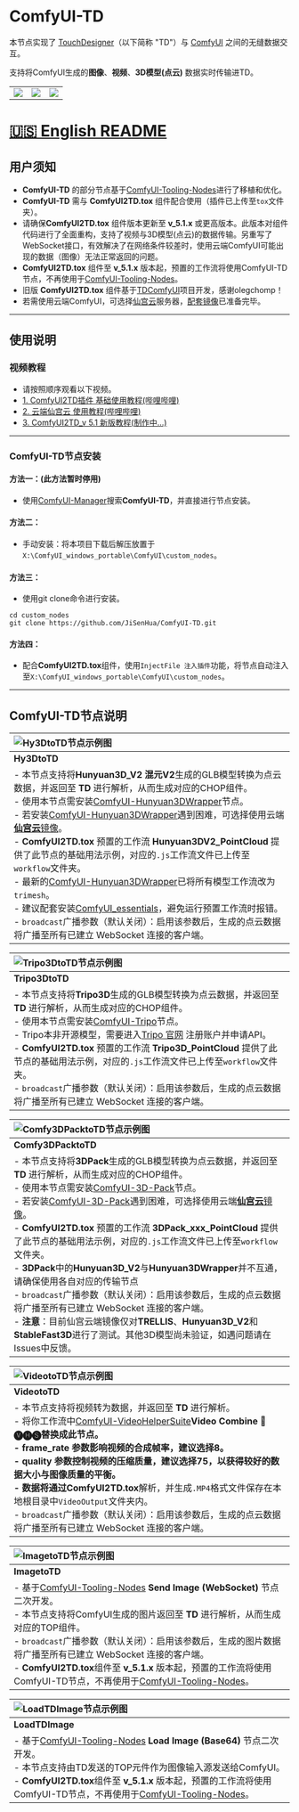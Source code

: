 # ComfyUI-TD

本节点实现了 [TouchDesigner](https://derivative.ca/)（以下简称 "TD"）与 [ComfyUI](https://github.com/comfyanonymous/ComfyUI) 之间的无缝数据交互。

支持将ComfyUI生成的**图像**、**视频**、**3D模型(点云)** 数据实时传输进TD。

| | | |
|:---:|:---:|:---:|
| ![](https://github.com/JiSenHua/ComfyUI-TD/blob/JiSenHua-patch-1/Image/image.gif) | ![](https://github.com/JiSenHua/ComfyUI-TD/blob/JiSenHua-patch-1/Image/Video.gif) | ![](https://github.com/JiSenHua/ComfyUI-TD/blob/JiSenHua-patch-1/Image/PointCloud.gif) |

# [🇺🇸 English README](../README.md)

## 用户须知
- **ComfyUI-TD** 的部分节点基于[ComfyUI-Tooling-Nodes](https://github.com/Acly/comfyui-tooling-nodes/tree/main)进行了移植和优化。
- **ComfyUI-TD** 需与 **ComfyUI2TD.tox** 组件配合使用（插件已上传至`tox`文件夹）。  
- 请确保**ComfyUI2TD.tox** 组件版本更新至 **v_5.1.x** 或更高版本。此版本对组件代码进行了全面重构，支持了视频与3D模型(点云)的数据传输。另重写了WebSocket接口，有效解决了在网络条件较差时，使用云端ComfyUI可能出现的数据（图像）无法正常返回的问题。   
- **ComfyUI2TD.tox** 组件至 **v_5.1.x** 版本起，预置的工作流将使用ComfyUI-TD节点，不再使用于[ComfyUI-Tooling-Nodes](https://github.com/Acly/comfyui-tooling-nodes/tree/main)。
- 旧版 **ComfyUI2TD.tox** 组件基于[TDComfyUI](https://github.com/olegchomp/TDComfyUI)项目开发，感谢olegchomp！
- 若需使用云端ComfyUI，可选择[仙宫云](https://www.xiangongyun.com/register/YALSMH)服务器，[配套镜像](https://www.xiangongyun.com/image/detail/5f185465-ef11-42e5-ba21-3ee07acb5403)已准备完毕。
  
---


## 使用说明
### 视频教程
- 请按照顺序观看以下视频。
- [1. ComfyUI2TD插件 基础使用教程(哔哩哔哩)]( https://www.bilibili.com/video/BV18t4oeNEgj/?share_source=copy_web&vd_source=3900738a289821efe0ce52f9c9fb663f)
- [2. 云端仙宫云 使用教程(哔哩哔哩)](https://www.bilibili.com/video/BV1RxUyYyEeU/?share_source=copy_web&vd_source=3900738a289821efe0ce52f9c9fb663f)
- [3. ComfyUI2TD_v 5.1 新版教程(制作中...)]()

---

### ComfyUI-TD节点安装 
#### 方法一：(此方法暂时停用)
- 使用[ComfyUI-Manager](https://github.com/ltdrdata/ComfyUI-Manager?tab=readme-ov-file)搜索**ComfyUI-TD**，并直接进行节点安装。  

#### 方法二：  
- 手动安装：将本项目下载后解压放置于`X:\ComfyUI_windows_portable\ComfyUI\custom_nodes`。

#### 方法三： 
- 使用git clone命令进行安装。
```
cd custom_nodes
git clone https://github.com/JiSenHua/ComfyUI-TD.git
```
#### 方法四：  
- 配合**ComfyUI2TD.tox**组件，使用`InjectFile 注入插件`功能，将节点自动注入至`X:\ComfyUI_windows_portable\ComfyUI\custom_nodes`。

---

## ComfyUI-TD节点说明 

| ![Hy3DtoTD节点示例图](https://github.com/JiSenHua/ComfyUI-TD/blob/JiSenHua-patch-1/Image/Hy3DtoTD.png) |
|:---|
| **Hy3DtoTD** |
| - 本节点支持将**Hunyuan3D_V2 混元V2**生成的GLB模型转换为点云数据，并返回至 **TD** 进行解析，从而生成对应的CHOP组件。<br>- 使用本节点需安装[ComfyUI-Hunyuan3DWrapper](https://github.com/kijai/ComfyUI-Hunyuan3DWrapper)节点。<br>- 若安装[ComfyUI-Hunyuan3DWrapper](https://github.com/kijai/ComfyUI-Hunyuan3DWrapper)遇到困难，可选择使用云端[**仙宫云**镜像](https://www.xiangongyun.com/image/detail/5f185465-ef11-42e5-ba21-3ee07acb5403)。<br>- **ComfyUI2TD.tox** 预置的工作流 **Hunyuan3DV2_PointCloud** 提供了此节点的基础用法示例，对应的`.js`工作流文件已上传至`workflow`文件夹。<br>- 最新的[ComfyUI-Hunyuan3DWrapper](https://github.com/kijai/ComfyUI-Hunyuan3DWrapper)已将所有模型工作流改为`trimesh`。<br>- 建议配套安装[ComfyUI_essentials](https://github.com/cubiq/ComfyUI_essentials)，避免运行预置工作流时报错。<br>- `broadcast`广播参数（默认关闭）：启用该参数后，生成的点云数据将广播至所有已建立 WebSocket 连接的客户端。 |

| ![Tripo3DtoTD节点示例图](https://github.com/JiSenHua/ComfyUI-TD/blob/JiSenHua-patch-1/Image/Tripo3DtoTD.png) |
|:---|
| **Tripo3DtoTD** |
| - 本节点支持将**Tripo3D**生成的GLB模型转换为点云数据，并返回至 **TD** 进行解析，从而生成对应的CHOP组件。<br>- 使用本节点需安装[ComfyUI-Tripo](https://github.com/VAST-AI-Research/ComfyUI-Tripo)节点。<br>- Tripo本非开源模型，需要进入[Tripo 官网](https://platform.tripo3d.ai/) 注册账户并申请API。<br>- **ComfyUI2TD.tox** 预置的工作流 **Tripo3D_PointCloud** 提供了此节点的基础用法示例，对应的`.js`工作流文件已上传至`workflow`文件夹。<br>- `broadcast`广播参数（默认关闭）：启用该参数后，生成的点云数据将广播至所有已建立 WebSocket 连接的客户端。 |

| ![Comfy3DPacktoTD节点示例图](https://github.com/JiSenHua/ComfyUI-TD/blob/JiSenHua-patch-1/Image/Comfy3DPacktoTD.png) |
|:---|
| **Comfy3DPacktoTD** |
| - 本节点支持将**3DPack**生成的GLB模型转换为点云数据，并返回至 **TD** 进行解析，从而生成对应的CHOP组件。<br>- 使用本节点需安装[ComfyUI-3D-Pack](https://github.com/MrForExample/ComfyUI-3D-Pack)节点。<br>- 若安装[ComfyUI-3D-Pack](https://github.com/MrForExample/ComfyUI-3D-Pack)遇到困难，可选择使用云端[**仙宫云**镜像](https://www.xiangongyun.com/image/detail/5f185465-ef11-42e5-ba21-3ee07acb5403)。<br>- **ComfyUI2TD.tox** 预置的工作流 **3DPack_xxx_PointCloud** 提供了此节点的基础用法示例，对应的`.js`工作流文件已上传至`workflow`文件夹。<br>- **3DPack**中的**Hunyuan3D_V2**与**Hunyuan3DWrapper**并不互通，请确保使用各自对应的传输节点<br>- `broadcast`广播参数（默认关闭）：启用该参数后，生成的点云数据将广播至所有已建立 WebSocket 连接的客户端。<br>- **注意**：目前仙宫云端镜像仅对**TRELLIS**、**Hunyuan3D_V2**和**StableFast3D**进行了测试。其他3D模型尚未验证，如遇问题请在Issues中反馈。 |

| ![VideotoTD节点示例图](https://github.com/JiSenHua/ComfyUI-TD/blob/JiSenHua-patch-1/Image/VideotoTD.png) |
|:---|
| **VideotoTD** |
| - 本节点支持将视频转为数据，并返回至 **TD** 进行解析。<br>- 将你工作流中[ComfyUI-VideoHelperSuite](https://github.com/Kosinkadink/ComfyUI-VideoHelperSuite)**Video Combine 🎥🅥🅗🅢**替换成此节点。<br>- **frame_rate** 参数影响视频的合成帧率，建议选择8。<br>- **quality** 参数控制视频的压缩质量，建议选择75，以获得较好的数据大小与图像质量的平衡。<br>- 数据将通过**ComfyUI2TD.tox**解析，并生成`.MP4`格式文件保存在本地根目录中`VideoOutput`文件夹内。<br>- `broadcast`广播参数（默认关闭）：启用该参数后，生成的点云数据将广播至所有已建立 WebSocket 连接的客户端。 |

| ![ImagetoTD节点示例图](https://github.com/JiSenHua/ComfyUI-TD/blob/JiSenHua-patch-1/Image/ImagetoTD.png) |
|:---|
| **ImagetoTD** |
| - 基于[ComfyUI-Tooling-Nodes](https://github.com/Acly/comfyui-tooling-nodes/tree/main) **Send Image (WebSocket)** 节点二次开发。<br>- 本节点支持将ComfyUI生成的图片返回至 **TD** 进行解析，从而生成对应的TOP组件。<br>- `broadcast`广播参数（默认关闭）：启用该参数后，生成的图片数据将广播至所有已建立 WebSocket 连接的客户端。<br>- **ComfyUI2TD.tox**组件至 **v_5.1.x** 版本起，预置的工作流将使用ComfyUI-TD节点，不再使用于[ComfyUI-Tooling-Nodes](https://github.com/Acly/comfyui-tooling-nodes/tree/main)。 |

| ![LoadTDImage节点示例图](https://github.com/JiSenHua/ComfyUI-TD/blob/JiSenHua-patch-1/Image/LoadTDImage.png) |
|:---|
| **LoadTDImage** |
| - 基于[ComfyUI-Tooling-Nodes](https://github.com/Acly/comfyui-tooling-nodes/tree/main) **Load Image (Base64)** 节点二次开发。<br>- 本节点支持由TD发送的TOP元件作为图像输入源发送给ComfyUI。<br>- **ComfyUI2TD.tox**组件至 **v_5.1.x** 版本起，预置的工作流将使用ComfyUI-TD节点，不再使用于[ComfyUI-Tooling-Nodes](https://github.com/Acly/comfyui-tooling-nodes/tree/main)。 |
